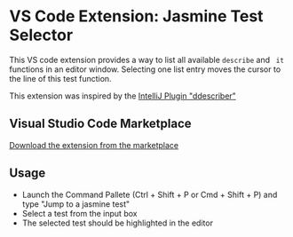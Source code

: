 # VS Code Extension: Jasmine Test Selector

This VS code extension provides a way to list all available ```describe``` and ```
it``` functions in an editor window. Selecting one list entry moves the cursor to the line of this test function.

This extension was inspired by the [IntelliJ Plugin "ddescriber"](https://plugins.jetbrains.com/plugin/7233-ddescriber-for-jasmine)

## Visual Studio Code Marketplace
[Download the extension from the marketplace](https://marketplace.visualstudio.com/items?itemName=Mokkapps.jasmine-test-selector#overview)

## Usage

* Launch the Command Pallete (Ctrl + Shift + P or Cmd + Shift + P) and type "Jump to a jasmine test"
* Select a test from the input box
* The selected test should be highlighted in the editor

